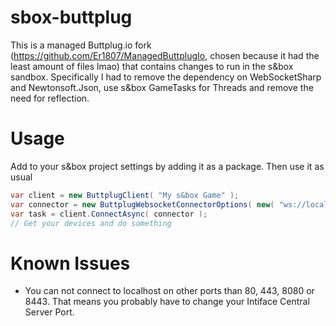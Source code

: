 # sbox-buttplug
This is a managed Buttplug.io fork (https://github.com/Er1807/ManagedButtplugIo, chosen because it had the least amount of files lmao) that contains changes to run in the s&box sandbox.
Specifically I had to remove the dependency on WebSocketSharp and Newtonsoft.Json, use s&box GameTasks for Threads and remove the need for reflection.

# Usage
Add to your s&box project settings by adding it as a package.
Then use it as usual
```csharp
var client = new ButtplugClient( "My s&box Game" );
var connector = new ButtplugWebsocketConnectorOptions( new( "ws://localhost:8080" ) );
var task = client.ConnectAsync( connector );
// Get your devices and do something
```

# Known Issues
- You can not connect to localhost on other ports than 80, 443, 8080 or 8443. That means you probably have to change your Intiface Central Server Port.